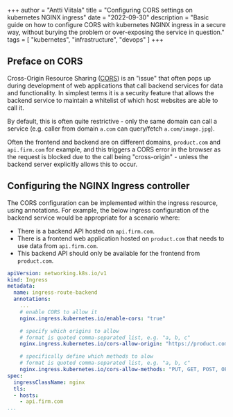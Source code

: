 +++
author = "Antti Viitala"
title = "Configuring CORS settings on kubernetes NGINX ingress"
date = "2022-09-30"
description = "Basic guide on how to configure CORS with kubernetes NGINX ingress in a secure way, without burying the problem or over-exposing the service in question."
tags = [
    "kubernetes",
    "infrastructure",
    "devops"
]
+++

## Preface on CORS

Cross-Origin Resource Sharing ([CORS](https://developer.mozilla.org/en-US/docs/Web/HTTP/CORS)) is an "issue" that often pops up during development of web applications that call backend services for data and functionality. In simplest terms it is a security feature that allows the backend service to maintain a whitelist of which host websites are able to call it.

By default, this is often quite restrictive - only the same domain can call a service (e.g. caller from domain ```a.com``` can query/fetch ```a.com/image.jpg```).

Often the frontend and backend are on different domains, ```product.com``` and ```api.firm.com``` for example, and this triggers a CORS error in the browser as the request is blocked due to the call being "cross-origin" - unless the backend server explicitly allows this to occur.

## Configuring the NGINX Ingress controller

The CORS configuration can be implemented within the ingress resource, using annotations. For example, the below ingress configuration of the backend service would be appropriate for a scenario where:

* There is a backend API hosted on ```api.firm.com```.
* There is a frontend web application hosted on ```product.com``` that needs to use data from ```api.firm.com```.
* This backend API should only be available for the frontend from ```product.com```.

```yaml
apiVersion: networking.k8s.io/v1
kind: Ingress
metadata:
  name: ingress-route-backend
  annotations:
    ...
    # enable CORS to allow it
    nginx.ingress.kubernetes.io/enable-cors: "true"

    # specify which origins to allow
    # format is quoted comma-separated list, e.g. "a, b, c"
    nginx.ingress.kubernetes.io/cors-allow-origin: "https://product.com"

    # specifically define which methods to alow
    # format is quoted comma-separated list, e.g. "a, b, c"
    nginx.ingress.kubernetes.io/cors-allow-methods: "PUT, GET, POST, OPTIONS, DELETE"
spec:
  ingressClassName: nginx
  tls:
  - hosts:
    - api.firm.com
...
```
